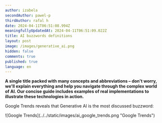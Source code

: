 ```yaml
---
author: izabela
secondAuthor: pawel-p
thirdAuthor: rafal h
date: 2024-04-11T06:51:08.994Z
meaningfullyUpdatedAt: 2024-04-11T06:51:09.022Z
title: AI buzzwords definitions
layout: post
image: /images/generative_ai.png
hidden: false
comments: true
published: true
language: en
---
```

**A single title packed with many concepts and abbreviations – don't worry, we'll explain everything and help you navigate through the complex world of AI. Our concise guide includes examples of real implementations to illustrate these technologies in action.**

Google Trends reveals that Generative AI is the most discussed buzzword: 

<div className="image">![Google Trends](../../static/images/ai_google_trends.png "Google Trends")</div>
